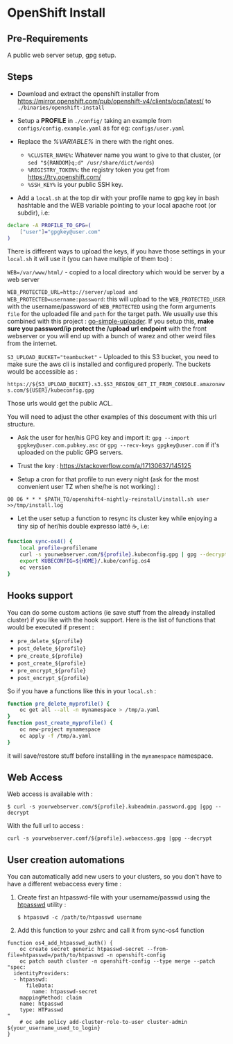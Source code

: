 # OpenShift Install

## Pre-Requirements

A public web server setup, gpg setup.

## Steps

* Download and extract the openshift installer from
https://mirror.openshift.com/pub/openshift-v4/clients/ocp/latest/ to
`./binaries/openshift-install`

* Setup a **PROFILE** in `./config/` taking an example from `configs/config.example.yaml` as for eg: `configs/user.yaml`

* Replace the *%VARIABLE%* in there with the right ones.

  - `%CLUSTER_NAME%`: Whatever name you want to give to that cluster, (or `sed "${RANDOM}q;d" /usr/share/dict/words`)
  - `%REGISTRY_TOKEN%`: the registry token you get from https://try.openshift.com/
  - `%SSH_KEY%` is your public SSH key.

* Add a `local.sh` at the top dir with your profile name to gpg key in bash hashtable and the WEB variable pointing to your local apache root (or subdir), i.e:

```bash
declare -A PROFILE_TO_GPG=(
    ["user"]="gpgkey@user.com"
)

```

There is different ways to upload the keys,  if you have those settings in your `local.sh` it will use it (you can have multiple of them too) :

`WEB=/var/www/html/` - copied to a local directory which would be server by a web server

`WEB_PROTECTED_URL=http://server/upload and WEB_PROTECTED=username:password`: this will upload to the `WEB_PROTECTED_USER` with the username/password of `WEB_PROTECTED` using the form arguments `file` for the uploaded file and `path` for the target path. We usually use this combined with this project : [go-simple-uploader](https://github.com/chmouel/go-simple-uploader). If you setup this, **make sure you password/ip protect the /upload url endpoint** with the front webserver or you will end up with a bunch of warez and other weird files from the internet.

`S3_UPLOAD_BUCKET="teambucket"` - Uploaded to this S3 bucket, you need to make sure the aws cli is installed and configured properly. The buckets would be accessible as :

  `https://${S3_UPLOAD_BUCKET}.s3.$S3_REGION_GET_IT_FROM_CONSOLE.amazonaws.com/${USER}/kubeconfig.gpg`

  Those urls would get the public ACL.

  You will need to adjust the other examples of this doscument with this url structure.

* Ask the user for her/his GPG key and import it: `gpg --import gpgkey@user.com.pubkey.asc` or `gpg
   --recv-keys gpgkey@user.com` if it's uploaded on the public GPG servers.

* Trust the key : https://stackoverflow.com/a/17130637/145125

* Setup a cron for that profile to run every night (ask for the most convenient user TZ when she/he is not working) :

`00 06 * * * $PATH_TO/openshift4-nightly-reinstall/install.sh user >>/tmp/install.log`

* Let the user setup a function to resync its cluster key while enjoying a tiny sip of her/his double expresso latté ☕️, i.e:

```bash
function sync-os4() {
    local profile=profilename
    curl -s yourwebserver.com/${profile}.kubeconfig.gpg | gpg --decrypt > ${HOME}/.kube/config.os4
    export KUBECONFIG=${HOME}/.kube/config.os4
    oc version
}
```

## Hooks support

You can do some custom actions (ie save stuff from the already installed cluster) if you like with the hook support. Here is the list of functions that would be executed if present :

* `pre_delete_${profile}`
* `post_delete_${profile}`
* `pre_create_${profile}`
* `post_create_${profile}`
* `pre_encrypt_${profile}`
* `post_encrypt_${profile}`

So if you have a functions like this in your `local.sh` :

```bash
function pre_delete_myprofile() {
    oc get all --all -n mynamespace > /tmp/a.yaml
}
function post_create_myprofile() {
    oc new-project mynamespace
    oc apply -f /tmp/a.yaml
}

```

it will save/restore stuff before installling in the `mynamespace` namespace.


## Web Access

Web access is available with :

```shell
$ curl -s yourwebserver.com/${profile}.kubeadmin.password.gpg |gpg --decrypt
```

With the full url to access :

```shell
curl -s yourwebserver.comf/${profile}.webaccess.gpg |gpg --decrypt
```

## User creation automations

You can automatically add new users to your clusters, so you don't have to have a different webaccess every time :


1. Create first an htpasswd-file with your username/passwd using the [htpasswd](https://httpd.apache.org/docs/current/programs/htpasswd.html) utility :

   ```shell
   $ htpasswd -c /path/to/htpasswd username
   ```

2. Add this function to your zshrc and call it from sync-os4 function
``` shell
function os4_add_htpasswd_auth() {
    oc create secret generic htpasswd-secret --from-file=htpasswd=/path/to/htpasswd -n openshift-config
    oc patch oauth cluster -n openshift-config --type merge --patch "spec:
  identityProviders:
  - htpasswd:
      fileData:
        name: htpasswd-secret
    mappingMethod: claim
    name: htpasswd
    type: HTPasswd
"
    # oc adm policy add-cluster-role-to-user cluster-admin ${your_username_used_to_login}
}
```

